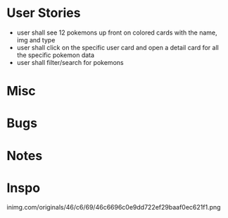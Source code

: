 # User Stories

- user shall see 12 pokemons up front on colored cards with the name, img and type
- user shall click on the specific user card and open a detail card for all the specific pokemon data
- user shall filter/search for pokemons


# Misc

# Bugs

# Notes


# Inspo
inimg.com/originals/46/c6/69/46c6696c0e9dd722ef29baaf0ec621f1.png


